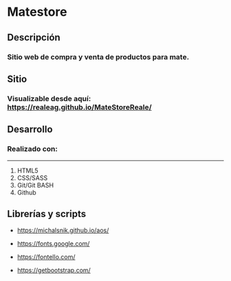 # Matestore

## Descripción

### Sitio web de compra y venta de productos para mate.

## Sitio

### Visualizable desde aquí: https://realeag.github.io/MateStoreReale/

## Desarrollo

### Realizado con:
-----------------
1. HTML5
2. CSS/SASS
3. Git/Git BASH
4. Github

## Librerías y scripts

* https://michalsnik.github.io/aos/

* https://fonts.google.com/

* https://fontello.com/

* https://getbootstrap.com/